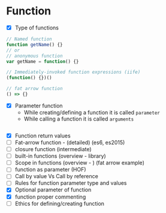 # Function
- [x] Type of functions
```javascript
// Named function
function getName() {}
// or
// anonymous function
var getName = function() {}

// Immediately-invoked function expressions (iife)
(function() {})()

// fat arrow function
() => {}
```

- [x] Parameter function
  - While creating/defining a function it is called `parameter`
  - While calling a function it is called `arguments`

```javascript

```
- [x] Function return values
- [ ] Fat-arrow function - (detailed) (es6, es2015)
- [ ] closure function (intermediate)
- [ ] built-in functions (overview - library)
- [ ] Scope in functions (overview - ) (fat arrow example)
- [ ] function as parameter (HOF)
- [ ] Call by value Vs Call by reference
- [ ] Rules for function parameter type and values
- [x] Optional parameter of function
- [x] function proper commenting
- [ ] Ethics for defining/creating function
